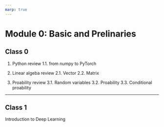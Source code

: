 ```yaml
---
marp: true
---
```


# Module 0: Basic and Prelinaries
## Class 0
1. Python review
1.1. from numpy to PyTorch

2. Linear algeba review
2.1. Vector
2.2. Matrix


3. Proability review
3.1. Random variables
3.2. Proability
3.3. Conditional proability

----
## Class 1
Introduction to Deep Learning
